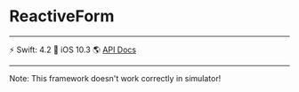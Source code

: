 # ReactiveForm

---

⚡️ Swift: 4.2 📱 iOS 10.3 🌎 [API Docs](http://linktoswaggerdocs)

---

Note: This framework doesn't work correctly in simulator!
